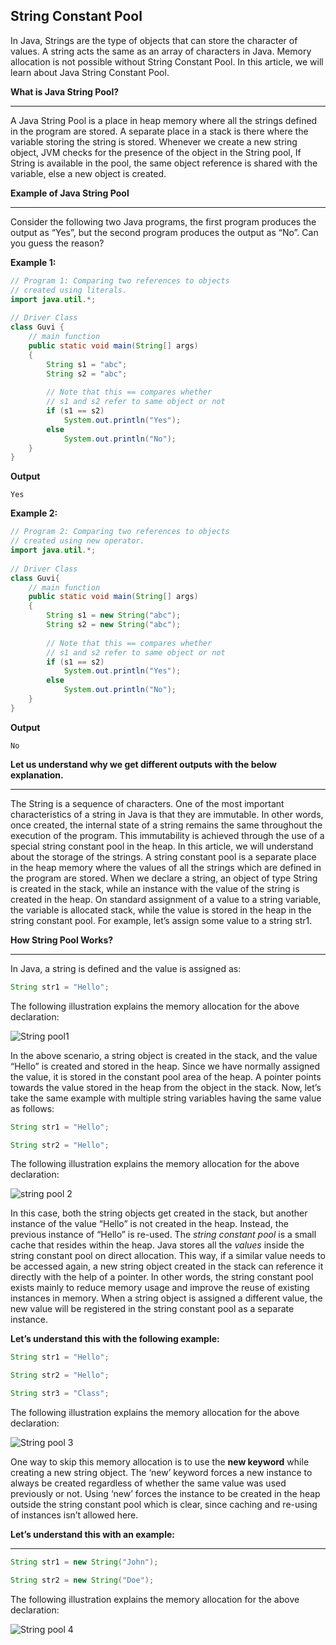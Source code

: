 ## String Constant Pool

In Java, Strings are the type of objects that can store the character of values. A string acts the same as an array of characters in Java. Memory allocation is not possible without String Constant Pool. In this article, we will learn about Java String Constant Pool.


**What is Java String Pool?**

---

A Java String Pool is a place in heap memory where all the strings defined in the program are stored. A separate place in a stack is there where the variable storing the string is stored. Whenever we create a new string object, JVM checks for the presence of the object in the String pool, If String is available in the pool, the same object reference is shared with the variable, else a new object is created.

**Example of Java String Pool**


---
Consider the following two Java programs, the first program produces the output as “Yes”, but the second program produces the output as “No”. Can you guess the reason? 

**Example 1:**

~~~java
// Program 1: Comparing two references to objects
// created using literals.
import java.util.*;
  
// Driver Class
class Guvi {
    // main function
    public static void main(String[] args)
    {
        String s1 = "abc";
        String s2 = "abc";
  
        // Note that this == compares whether
        // s1 and s2 refer to same object or not
        if (s1 == s2)
            System.out.println("Yes");
        else
            System.out.println("No");
    }
}


~~~

**Output**
~~~
Yes
~~~
**Example 2:**

~~~java
// Program 2: Comparing two references to objects
// created using new operator.
import java.util.*;
  
// Driver Class
class Guvi{
    // main function
    public static void main(String[] args)
    {
        String s1 = new String("abc");
        String s2 = new String("abc");
  
        // Note that this == compares whether
        // s1 and s2 refer to same object or not
        if (s1 == s2)
            System.out.println("Yes");
        else
            System.out.println("No");
    }
}


~~~

**Output**
~~~
No
~~~


**Let us understand why we get different outputs with the below explanation.** 

---

The String is a sequence of characters. One of the most important characteristics of a string in Java is that they are immutable. In other words, once created, the internal state of a string remains the same throughout the execution of the program. This immutability is achieved through the use of a special string constant pool in the heap. In this article, we will understand about the storage of the strings. A string constant pool is a separate place in the heap memory where the values of all the strings which are defined in the program are stored. When we declare a string, an object of type String is created in the stack, while an instance with the value of the string is created in the heap. On standard assignment of a value to a string variable, the variable is allocated stack, while the value is stored in the heap in the string constant pool. For example, let’s assign some value to a string str1.


**How String Pool Works?**

---

In Java, a string is defined and the value is assigned as:
~~~java
String str1 = "Hello";
~~~
The following illustration explains the memory allocation for the above declaration:



![String pool1](https://github.com/rhushikesh2000/JAVA_TUTORIAL_/assets/124034778/6a1280d2-b115-4137-a76a-eee2f141e8ef)


In the above scenario, a string object is created in the stack, and the value “Hello” is created and stored in the heap. Since we have normally assigned the value, it is stored in the constant pool area of the heap. A pointer points towards the value stored in the heap from the object in the stack. Now, let’s take the same example with multiple string variables having the same value as follows:

~~~java
String str1 = "Hello";

String str2 = "Hello";
~~~
The following illustration explains the memory allocation for the above declaration: 



![string pool 2](https://github.com/rhushikesh2000/JAVA_TUTORIAL_/assets/124034778/989db4db-ae13-4690-8afe-358680f63c6e)


In this case, both the string objects get created in the stack, but another instance of the value “Hello” is not created in the heap. Instead, the previous instance of “Hello” is re-used. The *string constant pool* is a small cache that resides within the heap. Java stores all the *values* inside the string constant pool on direct allocation. This way, if a similar value needs to be accessed again, a new string object created in the stack can reference it directly with the help of a pointer. In other words, the string constant pool exists mainly to reduce memory usage and improve the reuse of existing instances in memory. When a string object is assigned a different value, the new value will be registered in the string constant pool as a separate instance. 

**Let’s understand this with the following example:**
~~~java
String str1 = "Hello";

String str2 = "Hello";

String str3 = "Class";

~~~

The following illustration explains the memory allocation for the above declaration: 


![String pool 3](https://github.com/rhushikesh2000/JAVA_TUTORIAL_/assets/124034778/76dbe5f4-f7e7-44c4-9da1-13a7b8c1c1b2)


One way to skip this memory allocation is to use the **new keyword** while creating a new string object. The ‘new’ keyword forces a new instance to always be created regardless of whether the same value was used previously or not. Using ‘new’ forces the instance to be created in the heap outside the string constant pool which is clear, since caching and re-using of instances isn’t allowed here. 

**Let’s understand this with an example:**

---
~~~Java
String str1 = new String("John");

String str2 = new String("Doe");
~~~
The following illustration explains the memory allocation for the above declaration:



![String pool 4](https://github.com/rhushikesh2000/JAVA_TUTORIAL_/assets/124034778/fce494ea-f18c-48a3-844f-7dac8b0788cb)





